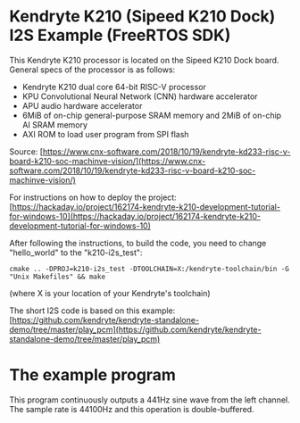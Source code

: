 # Kendryte K210 (Sipeed K210 Dock) I2S Example (FreeRTOS SDK)

This Kendryte K210 processor is located on the Sipeed K210 Dock board. General specs of the processor is as follows:

- Kendryte K210 dual core 64-bit RISC-V processor
- KPU Convolutional Neural Network (CNN) hardware accelerator
- APU audio hardware accelerator
- 6MiB of on-chip general-purpose SRAM memory and
2MiB of on-chip AI SRAM memory
- AXI ROM to load user program from SPI flash

Source: [https://www.cnx-software.com/2018/10/19/kendryte-kd233-risc-v-board-k210-soc-machinve-vision/](https://www.cnx-software.com/2018/10/19/kendryte-kd233-risc-v-board-k210-soc-machinve-vision/)

For instructions on how to deploy the project: [https://hackaday.io/project/162174-kendryte-k210-development-tutorial-for-windows-10](https://hackaday.io/project/162174-kendryte-k210-development-tutorial-for-windows-10)

After following the instructions, to build the code, you need to change "hello_world" to the "k210-i2s_test":

    cmake .. -DPROJ=k210-i2s_test -DTOOLCHAIN=X:/kendryte-toolchain/bin -G "Unix Makefiles" && make

(where X is your location of your Kendryte's toolchain)

The short I2S code is based on this example:
[https://github.com/kendryte/kendryte-standalone-demo/tree/master/play_pcm](https://github.com/kendryte/kendryte-standalone-demo/tree/master/play_pcm)

# The example program

This program continuously outputs a 441Hz sine wave from the left channel. The sample rate is 44100Hz and this operation is double-buffered.
